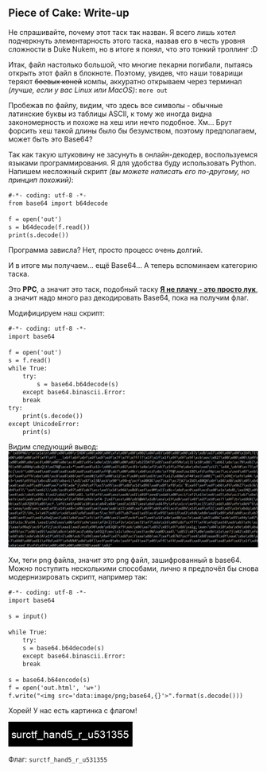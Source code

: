 ## Piece of Cake: Write-up

Не спрашивайте, почему этот таск так назван. Я всего лишь хотел подчеркнуть элементарность этого таска, назвав его в честь уровня сложности в Duke Nukem, но в итоге я понял, что это тонкий троллинг :D

Итак, файл настолько большой, что многие пекарни погибали, пытаясь открыть этот файл в блокноте. Поэтому, увидев, что наши товарищи теряют ~~боевых коней~~ компы, аккуратно открываем через терминал *(лучше, если у вас Linux или MacOS)*: `more out`

Пробежав по файлу, видим, что здесь все символы - обычные латинские буквы из таблицы ASCII, к тому же иногда видна закономерность и похоже на хеш или нечто подобное. Хм... Брут форсить хеш такой длины было бы безумством, поэтому предполагаем, может быть это Base64?

Так как такую штуковину не засунуть в онлайн-декодер, воспользуемся языками программирования. Я для удобства буду использовать Python.
Напишем несложный скрипт *(вы можете написать его по-другому, но принцип похожий)*:
```
#-*- coding: utf-8 -*-
from base64 import b64decode

f = open('out')
s = b64decode(f.read())
print(s.decode())
```
Программа зависла? Нет, просто процесс очень долгий.

И в итоге мы получаем... ещё Base64...
А теперь вспоминаем категорию таска.

Это **PPC**, а значит это таск, подобный таску [**Я не плачу - это просто лук**](https://github.com/surctf/surctf_2020_online/tree/master/tasks/onion_archive), а значит надо много раз декодировать Base64, пока на получим флаг.

Модифицируем наш скрипт:
```
#-*- coding: utf-8 -*-
import base64

f = open('out')
s = f.read()
while True:
    try:
        s = base64.b64decode(s)
    except base64.binascii.Error:
	break
try:
    print(s.decode())
except UnicodeError:
    print(s)

```

Видим следующий вывод:
![output.png](output.png)

Хм, теги png файла, значит это png файл, зашифрованный в base64. Можно поступить несколькими способами, лично я предпочёл бы снова модернизировать скрипт, например так:
```
#-*- coding: utf-8 -*-
import base64

s = input()

while True:
    try:
	s = base64.b64decode(s)
    except base64.binascii.Error:
	break

s = base64.b64encode(s)
f = open('out.html', 'w+')
f.write("<img src='data:image/png;base64,{}'>".format(s.decode()))
```

Хорей! У нас есть картинка с флагом!

![flag.png](flag.png)

Флаг: `surctf_hand5_r_u531355`
